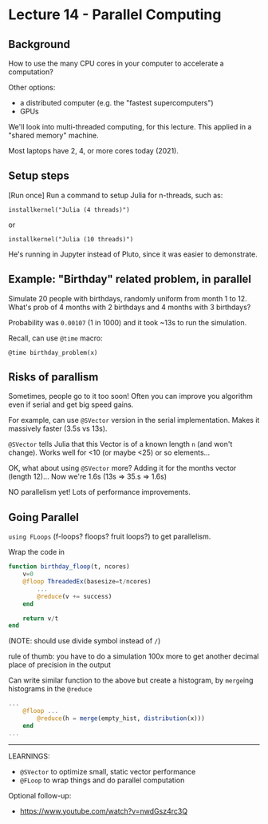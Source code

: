# Lecture 14 - Parallel Computing

## Background

How to use the many CPU cores in your computer to accelerate a computation?

Other options:
- a distributed computer (e.g. the "fastest supercomputers")
- GPUs

We'll look into multi-threaded computing, for this lecture.
This applied in a "shared memory" machine.

Most laptops have 2, 4, or more cores today (2021).

## Setup steps

[Run once] Run a command to setup Julia for n-threads, such as:

```
installkernel("Julia (4 threads)")
```
or
```
installkernel("Julia (10 threads)")
```

He's running in Jupyter instead of Pluto, since it was easier to demonstrate.

## Example: "Birthday" related problem, in parallel

Simulate 20 people with birthdays, randomly uniform from month 1 to 12.
What's prob of 4 months with 2 birthdays and 4 months with 3 birthdays?

Probability was `0.00107` (1 in 1000) and it took ~13s to run the simulation.

Recall, can use `@time` macro:

```
@time birthday_problem(x)
```

## Risks of parallism

Sometimes, people go to it too soon! Often you can improve you algorithm even if serial and get big speed gains.

For example, can use `@SVector` version in the serial implementation. Makes it massively faster (3.5s vs 13s).

`@SVector` tells Julia that this Vector is of a known length `n` (and won't change). Works well for <10 (or maybe <25) or so elements...

OK, what about using `@SVector` more? Adding it for the months vector (length 12)... Now we're 1.6s (13s => 35.s => 1.6s)

NO parallelism yet! Lots of performance improvements.

## Going Parallel

`using FLoops` (f-loops? floops? fruit loops?) to get parallelism.

Wrap the code in

```julia
function birthday_floop(t, ncores)
    v=0
    @floop ThreadedEx(basesize=t/ncores)
        ...
        @reduce(v += success)
    end

    return v/t
end
```

(NOTE: should use divide symbol instead of `/`)

rule of thumb: you have to do a simulation 100x more to get another decimal place of precision in the output

Can write similar function to the above but create a histogram, by `merge`ing histograms in the `@reduce`

```julia
...
    @floop ...
        @reduce(h = merge(empty_hist, distribution(x)))
    end
...
```

----

LEARNINGS:

- `@SVector` to optimize small, static vector performance
- `@FLoop` to wrap things and do parallel computation

Optional follow-up:

- https://www.youtube.com/watch?v=nwdGsz4rc3Q
